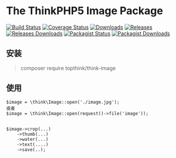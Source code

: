 # The ThinkPHP5 Image Package

[![Build Status](http://img.shields.io/travis/top-think/think-image.svg)](http://travis-ci.org/top-think/think-image)
[![Coverage Status](http://img.shields.io/codecov/c/github/top-think/think-image.svg)](http://codecov.io/github/top-think/think-image)
[![Downloads](http://img.shields.io/github/downloads/top-think/think-image/total.svg)](http://github.com/top-think/think-image/releases)
[![Releases](http://img.shields.io/github/release/top-think/think-image.svg)](http://github.com/top-think/think-image/releases/latest)
[![Releases Downloads](http://img.shields.io/github/downloads/top-think/think-image/latest/total.svg)](http://github.com/top-think/think-image/releases/latest)
[![Packagist Status](http://img.shields.io/packagist/v/top-think/think-image.svg)](http://packagist.org/packages/topthink/think-image)
[![Packagist Downloads](http://img.shields.io/packagist/dt/top-think/think-image.svg)](http://packagist.org/packages/topthink/think-image)

## 安装

> composer require topthink/think-image

## 使用

~~~
$image = \think\Image::open('./image.jpg');
或者
$image = \think\Image::open(request()->file('image'));


$image->crop(...)
    ->thumb(...)
    ->water(...)
    ->text(....)
    ->save(..);

~~~